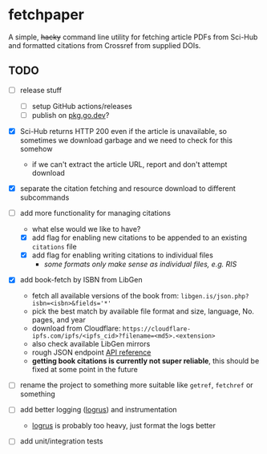 # fetchpaper

A simple, ~~hacky~~ command line utility for fetching article PDFs from
Sci-Hub and formatted citations from Crossref from supplied DOIs.

## TODO

- [ ] release stuff
    - [ ] setup GitHub actions/releases
    - [ ] publish on [pkg.go.dev](https://pkg.go.dev/)?
- [x] Sci-Hub returns HTTP 200 even if the article is unavailable, so sometimes
      we download garbage and we need to check for this somehow
    - if we can't extract the article URL, report and don't attempt download
- [x] separate the citation fetching and resource download to different subcommands
- [ ] add more functionality for managing citations
    - what else would we like to have?
	- [x] add flag for enabling new citations to be appended to an
		existing `citations` file
	- [x] add flag for enabling writing citations to individual files
		- *some formats only make sense as individual files, e.g. RIS*
- [x] add book-fetch by ISBN from LibGen
	- fetch all available versions of the book from:
	  `libgen.is/json.php?isbn=<isbn>&fields='*'`
	- pick the best match by available file format and size, language, No. pages,
		and year
	- download from Cloudflare:
		`https://cloudflare-ipfs.com/ipfs/<ipfs_cid>?filename=<md5>.<extension>`
	- also check available LibGen mirrors
	- rough JSON endpoint [API reference][libgen_api]
	- **getting book citations is currently not super reliable**, this should
	  be fixed at some point in the future
- [ ] rename the project to something more suitable like `getref`, `fetchref` or
	something
- [ ] add better logging ([logrus][logrus]) and instrumentation
    - [logrus][logrus] is probably too heavy, just format the logs better
- [ ] add unit/integration tests


[logrus]: https://pkg.go.dev/github.com/sirupsen/logrus
[libgen_api]: http://faq.fyicenter.com/1231_What_Is_Library_Genesis_API.html
